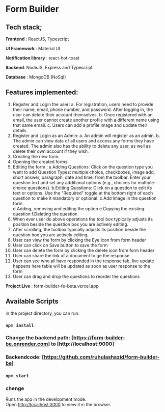 # Form Builder

## Tech stack;

**Frontend** : ReactJS, Typescript

**UI Framework** : Material UI

**Notification library** : react-hot-toast

**Backend**: NodeJS, Express and Typescript

**Database** : MongoDB (NoSql)

## Features implemented:

1. Register and Login the user: 
   a. For registration, users need to provide their name, email, phone number, and password. After logging in, the user can delete their account themselves.
   b. Once registered with an email, the user cannot create another profile with a different name using that same email.
   c. Users can add a profile image and update their details.
2. Register and Login as an Admin:
   a. An admin will register as an admin.
   b. The admin can view data of all users and access any forms they have created. The admin also has the ability to delete any user, as well as delete their own account if they wish.
3. Creating the new form.
4. Opening the created forms.
5. Editing the form :
   a.Adding Questions:
      Click on the question type you want to add Question Types: multiple choice, checkboxes, image add, short answer, paragraph, date and time. from the toolbar.
      Enter your question text and set any additional options (e.g., choices for multiple-choice questions).
   b.Editing Questions:
      Click on a question to edit its text or options.
      Use the "Required" toggle at the bottom right of each question to make it mandatory or optional.
   c.Add Image in the question form   
   d.Adding, removing and editing the option
   e.Copying the existing question
   f.Deleting the question
6. When ever user do above operations the tool box typically adjusts its position beside the question box you are actively editing.
7. After scrolling, the toolbox typically adjusts its position beside the question box you are actively editing.
8. User can view the form by clicking the Eye icon from form header
9. User can click on Save button to save the form
10. User can delete the form by clicking the delete icon from form header
11. User can share the link of a document to ge the response
12. User can see who all have responded in the response tab, live update happens here table will be updated as soon as user response to the form
13. User can drag and drop the questions to reorder the questions


**Project Live** : form-builder-fe-beta.vercel.app


## Available Scripts

In the project directory, you can run:
### `npm install`
### Change the backend path: [https://form-builder-be.onrender.com] to [http://localhost:9000]
### Backendcode: [https://github.com/ruhulashazid/form-builder-be]
### `npm start`
### chenge 

Runs the app in the development mode.\
Open [http://localhost:3000](http://localhost:3000) to view it in the browser.
